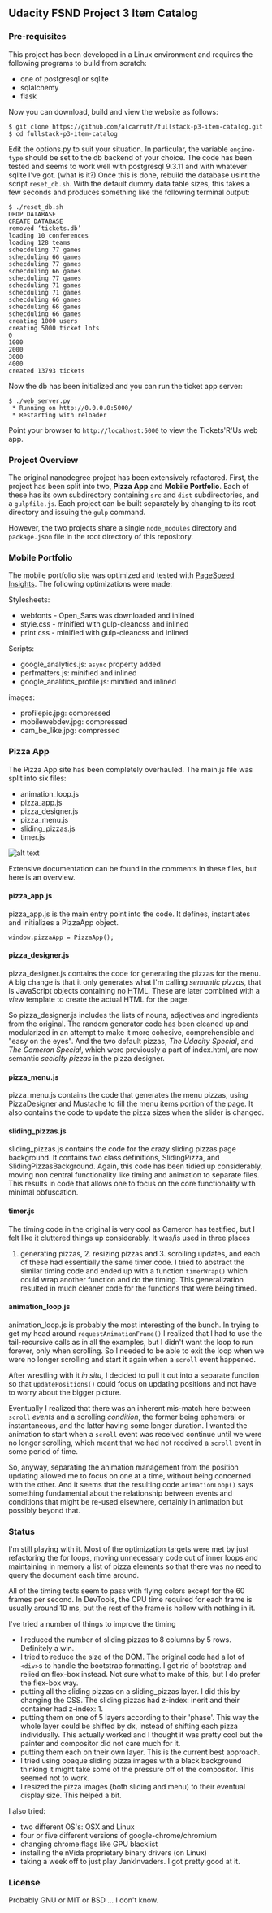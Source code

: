 ## Udacity FSND Project 3 Item Catalog

### Pre-requisites

This project has been developed in a Linux environment and requires
the following programs to build from scratch:

 - one of postgresql or sqlite
 - sqlalchemy
 - flask

Now you can download, build
and view the website as follows:

```
$ git clone https://github.com/alcarruth/fullstack-p3-item-catalog.git
$ cd fullstack-p3-item-catalog
```

Edit the options.py to suit your situation.  In particular, the variable
`engine-type` should be set to the db backend of your choice.  The code
has been tested and seems to work well with postgresql 9.3.11 and with
whatever sqlite I've got. (what is it?)  Once this is done, rebuild the
database usint the script `reset_db.sh`.  With the default dummy data
table sizes, this takes a few seconds and produces something like the 
following terminal output:

```
$ ./reset_db.sh 
DROP DATABASE
CREATE DATABASE
removed ‘tickets.db’
loading 10 conferences
loading 128 teams
schecduling 77 games
schecduling 66 games
schecduling 77 games
schecduling 66 games
schecduling 77 games
schecduling 71 games
schecduling 71 games
schecduling 66 games
schecduling 66 games
schecduling 66 games
creating 1000 users
creating 5000 ticket lots
0
1000
2000
3000
4000
created 13793 tickets
```

Now the db has been initialized and you can run the ticket app server:

```
$ ./web_server.py 
 * Running on http://0.0.0.0:5000/
 * Restarting with reloader
```

Point your browser to `http://localhost:5000` to view the Tickets'R'Us 
web app.


### Project Overview

The original nanodegree project has been extensively refactored.
First, the project has been split into two, **Pizza App** and **Mobile Portfolio**.
Each of these has its own subdirectory containing `src` and `dist` subdirectories, and 
a `gulpfile.js`.  Each project can be built separately by changing to its root directory
and issuing the `gulp` command.

However, the two projects share a single `node_modules` directory and `package.json` file
in the root directory of this repository.

### Mobile Portfolio

The mobile portfolio site was optimized and tested with 
[PageSpeed Insights](https://developers.google.com/speed/pagespeed/insights/).
The following optimizations were made:

Stylesheets:
 - webfonts - Open_Sans was downloaded and inlined
 - style.css - minified with gulp-cleancss and inlined
 - print.css - minified with gulp-cleancss and inlined

Scripts:
 - google_analytics.js: `async` property added
 - perfmatters.js:  minified and inlined
 - google_analitics_profile.js: minified and inlined

images:
 - profilepic.jpg: compressed
 - mobilewebdev.jpg: compressed
 - cam_be_like.jpg: compressed


### Pizza App

The Pizza App site has been completely overhauled.  The main.js file was
split into six files:

 - animation_loop.js
 - pizza_app.js
 - pizza_designer.js
 - pizza_menu.js
 - sliding_pizzas.js
 - timer.js

![alt text](images/jpg/tickets_step1.jpg, "main page")


Extensive documentation can be found in the comments in these files, but here
is an overview.

#### pizza_app.js
pizza_app.js is the main entry point into the code. It defines, instantiates
and initializes a PizzaApp object.

```
window.pizzaApp = PizzaApp();
```

#### pizza_designer.js

pizza_designer.js contains the code for generating the pizzas for the menu.
A big change is that it only generates what I'm calling _semantic pizzas_, that is
JavaScript objects containing no HTML.  These are later combined with a _view_
template to create the actual HTML for the page.

So pizza_designer.js includes the lists of nouns, adjectives and
ingredients from the original.  The random generator code has been
cleaned up and modularized in an attempt to make it more cohesive,
comprehensible and "easy on the eyes".  And the two default pizzas,
_The Udacity Special_, and _The Cameron Special_, which were
previously a part of index.html, are now semantic _secialty pizzas_ in
the pizza designer.

#### pizza_menu.js
pizza_menu.js contains the code that generates the menu pizzas, using PizzaDesigner
and Mustache to fill the menu items portion of the page.  It also contains
the code to update the pizza sizes when the slider is changed.

#### sliding_pizzas.js
sliding_pizzas.js contains the code for the crazy sliding pizzas page background.
It contains two class definitions, SlidingPizza, and SlidingPizzasBackground.
Again, this code has been tidied up considerably, moving non central functionality
like timing and animation to separate files.  This results in code that allows
one to focus on the core functionality with minimal obfuscation.

#### timer.js
The timing code in the original is very cool as Cameron has testified, but 
I felt like it cluttered things up considerably.  It was/is used in three places
1. generating pizzas, 2. resizing pizzas and 3. scrolling updates, and each of 
these had essentially the same timer code.  I tried to abstract the similar
timing code and ended up with a function `timerWrap()` which could wrap
another function and do the timing.  This generalization resulted in
much cleaner code for the functions that were being timed.

#### animation_loop.js
animation_loop.js is probably the most interesting of the bunch.  In trying
to get my head around `requestAnimationFrame()` I realized that I had
to use the tail-recursive calls as in all the examples, but I didn't want
the loop to run forever, only when scrolling.  So I needed to be able
to exit the loop when we were no longer scrolling and start it again
when a `scroll` event happened.

After wrestling with it _in situ_, I decided to pull it out into a separate
function so that `updatePositions()` could focus on updating positions and
not have to worry about the bigger picture.

Eventually I realized that there was an inherent mis-match here between
`scroll` _events_ and a scrolling _condition_, the former being ephemeral
or instantaneous, and the latter having some longer duration.  I wanted
the animation to start when a `scroll` event was received continue until
we were no longer scrolling, which meant that we had not received a
`scroll` event in some period of time.

So, anyway, separating the animation management from the position
updating allowed me to focus on one at a time, without being concerned
with the other.  And it seems that the resulting code `animationLoop()`
says something fundamental about the relationship between events
and conditions that might be re-used elsewhere, certainly in animation
but possibly beyond that.

### Status

I'm still playing with it. 
Most of the optimization targets were met by just refactoring the 
for loops, moving unnecessary code out of inner loops and maintaining
in memory a list of pizza elements so that there was no need to
query the document each time around.

All of the timing tests seem to pass with flying colors except for the
60 frames per second.  In DevTools, the CPU time required for each
frame is usually around 10 ms, but the rest of the frame is hollow
with nothing in it.

I've tried a number of things to improve the timing

 - I reduced the number of sliding pizzas to 8 columns by 5 rows.
   Definitely a win.
 - I tried to reduce the size of the DOM.  The original code
   had a lot of `<div>`s to handle the bootstrap formatting.
   I got rid of bootstrap and relied on flex-box instead.
   Not sure what to make of this, but I do prefer the flex-box way.
 - putting all the sliding pizzas on a sliding_pizzas layer.
   I did this by changing the CSS.  The sliding pizzas had
   z-index: inerit and their container had z-index: 1.
 - putting them on one of 5 layers according to their 'phase'.
   This way the whole layer could be shifted by dx, instead
   of shifting each pizza individually.  This actually worked
   and I thought it was pretty cool but the painter and compositor
   did not care much for it. 
 - putting them each on their own layer.  This is the current
   best approach.
 - I tried using opaque sliding pizza images with a black background
   thinking it might take some of the pressure off of the compositor.
   This seemed not to work.
 - I resized the pizza images (both sliding and menu) to their
   eventual display size.  This helped a bit.

I also tried:

 - two different OS's: OSX and Linux
 - four or five different versions of google-chrome/chromium
 - changing chrome:flags like GPU blacklist
 - installing the nVida proprietary binary drivers (on Linux)
 - taking a week off to just play JankInvaders.  I got pretty
   good at it.

### License

Probably GNU or MIT or BSD ... I don't know.
